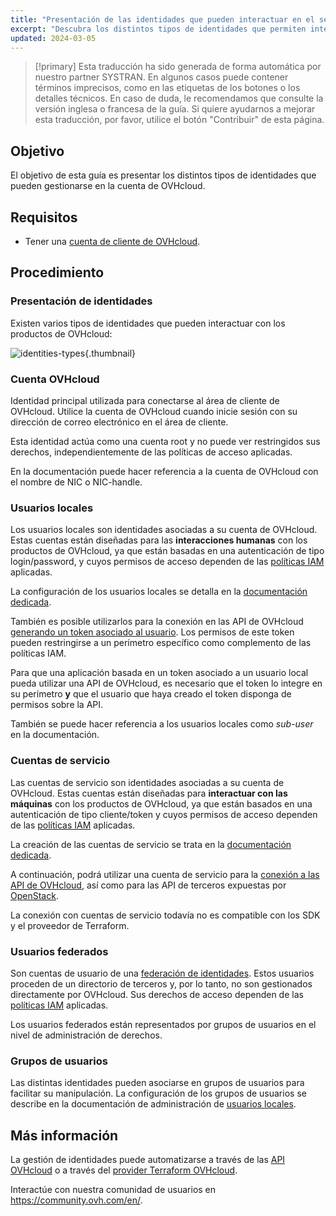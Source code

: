 ```yaml
---
title: "Presentación de las identidades que pueden interactuar en el seno de una cuenta de OVHcloud"
excerpt: "Descubra los distintos tipos de identidades que permiten interactuar con un producto de OVHcloud"
updated: 2024-03-05
---
```


> [!primary]
> Esta traducción ha sido generada de forma automática por nuestro partner SYSTRAN. En algunos casos puede contener términos imprecisos, como en las etiquetas de los botones o los detalles técnicos. En caso de duda, le recomendamos que consulte la versión inglesa o francesa de la guía. Si quiere ayudarnos a mejorar esta traducción, por favor, utilice el botón "Contribuir" de esta página.
>

## Objetivo

El objetivo de esta guía es presentar los distintos tipos de identidades que pueden gestionarse en la cuenta de OVHcloud.

## Requisitos

- Tener una [cuenta de cliente de OVHcloud](ovhcloud-account-creation1.).

## Procedimiento

### Presentación de identidades

Existen varios tipos de identidades que pueden interactuar con los productos de OVHcloud:

![identities-types](identities_types.png){.thumbnail}

### Cuenta OVHcloud

Identidad principal utilizada para conectarse al área de cliente de OVHcloud. Utilice la cuenta de OVHcloud cuando inicie sesión con su dirección de correo electrónico en el área de cliente.

Esta identidad actúa como una cuenta root y no puede ver restringidos sus derechos, independientemente de las políticas de acceso aplicadas.

En la documentación puede hacer referencia a la cuenta de OVHcloud con el nombre de NIC o NIC-handle.

### Usuarios locales

Los usuarios locales son identidades asociadas a su cuenta de OVHcloud. Estas cuentas están diseñadas para las **interacciones humanas** con los productos de OVHcloud, ya que están basadas en una autenticación de tipo login/password, y cuyos permisos de acceso dependen de las [políticas IAM](iam-policy-ui1.) aplicadas.

La configuración de los usuarios locales se detalla en la [documentación dedicada](ovhcloud-users-management1.).

También es posible utilizarlos para la conexión en las API de OVHcloud [generando un token asociado al usuario](first-steps1.). Los permisos de este token pueden restringirse a un perímetro específico como complemento de las políticas IAM.

Para que una aplicación basada en un token asociado a un usuario local pueda utilizar una API de OVHcloud, es necesario que el token lo integre en su perímetro **y** que el usuario que haya creado el token disponga de permisos sobre la API.

También se puede hacer referencia a los usuarios locales como *sub-user* en la documentación.

### Cuentas de servicio

Las cuentas de servicio son identidades asociadas a su cuenta de OVHcloud. Estas cuentas están diseñadas para **interactuar con las máquinas** con los productos de OVHcloud, ya que están basados en una autenticación de tipo cliente/token y cuyos permisos de acceso dependen de las [políticas IAM](iam-policy-ui1.) aplicadas.

La creación de las cuentas de servicio se trata en la [documentación dedicada](manage-service-account1.).

A continuación, podrá utilizar una cuenta de servicio para la [conexión a las API de OVHcloud](authenticate-api-with-service-account1.), así como para las API de terceros expuestas por [OpenStack](authenticate-api-openstack-with-service-account1.).

La conexión con cuentas de servicio todavía no es compatible con los SDK y el proveedor de Terraform.

### Usuarios federados

Son cuentas de usuario de una [federación de identidades](manage-operate-user-federation1.). Estos usuarios proceden de un directorio de terceros y, por lo tanto, no son gestionados directamente por OVHcloud. Sus derechos de acceso dependen de las [políticas IAM](iam-policy-ui1.) aplicadas.

Los usuarios federados están representados por grupos de usuarios en el nivel de administración de derechos.

### Grupos de usuarios

Las distintas identidades pueden asociarse en grupos de usuarios para facilitar su manipulación.
La configuración de los grupos de usuarios se describe en la documentación de administración de [usuarios locales](ovhcloud-users-management1.).

## Más información <a name="go-further"></a>

La gestión de identidades puede automatizarse a través de las [API OVHcloud](first-steps1.) o a través del [provider Terraform OVHcloud](terraform-at-ovhcloud1.).

Interactúe con nuestra comunidad de usuarios en <https://community.ovh.com/en/>.
